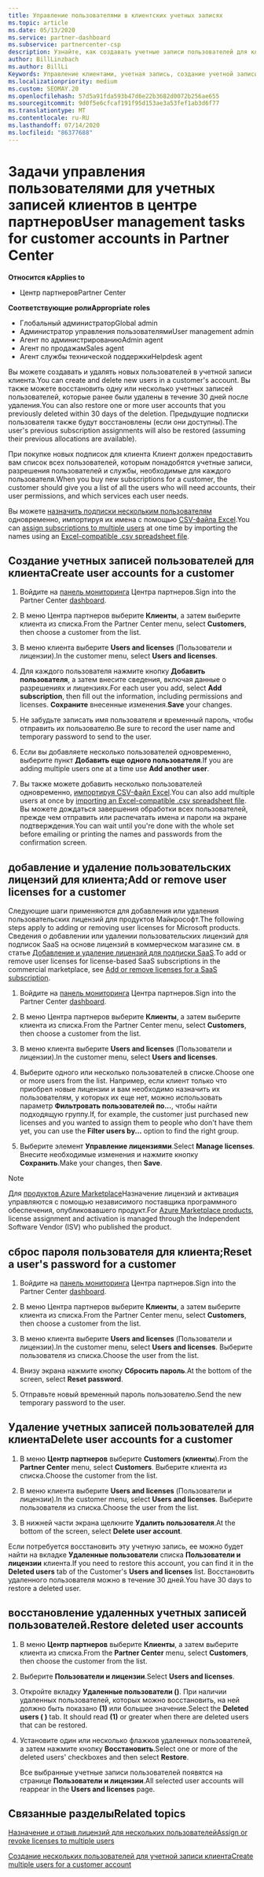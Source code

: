 ```yaml
---
title: Управление пользователями в клиентских учетных записях
ms.topic: article
ms.date: 05/13/2020
ms.service: partner-dashboard
ms.subservice: partnercenter-csp
description: Узнайте, как создавать учетные записи пользователей для клиентов, добавлять или удалять пользовательские лицензии, сбрасывать пароли пользователей, удалять учетные записи пользователей и восстанавливать их.
author: BillLinzbach
ms.author: BillLi
Keywords: Управление клиентами, учетная запись, создание учетной записи, лицензии, назначение лицензии, Управление пользователями, пароль, сброс пароля, смена пароля
ms.localizationpriority: medium
ms.custom: SEOMAY.20
ms.openlocfilehash: 57d5a91fda593b47d6e22b3682d0072b256ae655
ms.sourcegitcommit: 9d0f5e6cfcaf191f95d153ae3a53fef1ab3d6f77
ms.translationtype: MT
ms.contentlocale: ru-RU
ms.lasthandoff: 07/14/2020
ms.locfileid: "86377688"
---
```

# <a name="user-management-tasks-for-customer-accounts-in-partner-center"></a><span data-ttu-id="fa240-104">Задачи управления пользователями для учетных записей клиентов в центре партнеров</span><span class="sxs-lookup"><span data-stu-id="fa240-104">User management tasks for customer accounts in Partner Center</span></span>

<span data-ttu-id="fa240-105">**Относится к**</span><span class="sxs-lookup"><span data-stu-id="fa240-105">**Applies to**</span></span>

- <span data-ttu-id="fa240-106">Центр партнеров</span><span class="sxs-lookup"><span data-stu-id="fa240-106">Partner Center</span></span>

<span data-ttu-id="fa240-107">**Соответствующие роли**</span><span class="sxs-lookup"><span data-stu-id="fa240-107">**Appropriate roles**</span></span>

- <span data-ttu-id="fa240-108">Глобальный администратор</span><span class="sxs-lookup"><span data-stu-id="fa240-108">Global admin</span></span>
- <span data-ttu-id="fa240-109">Администратор управления пользователями</span><span class="sxs-lookup"><span data-stu-id="fa240-109">User management admin</span></span>
- <span data-ttu-id="fa240-110">Агент по администрированию</span><span class="sxs-lookup"><span data-stu-id="fa240-110">Admin agent</span></span>
- <span data-ttu-id="fa240-111">Агент по продажам</span><span class="sxs-lookup"><span data-stu-id="fa240-111">Sales agent</span></span>
- <span data-ttu-id="fa240-112">Агент службы технической поддержки</span><span class="sxs-lookup"><span data-stu-id="fa240-112">Helpdesk agent</span></span>

<span data-ttu-id="fa240-113">Вы можете создавать и удалять новых пользователей в учетной записи клиента.</span><span class="sxs-lookup"><span data-stu-id="fa240-113">You can create and delete new users in a customer's account.</span></span> <span data-ttu-id="fa240-114">Вы также можете восстановить одну или несколько учетных записей пользователей, которые ранее были удалены в течение 30 дней после удаления.</span><span class="sxs-lookup"><span data-stu-id="fa240-114">You can also restore one or more user accounts that you previously deleted within 30 days of the deletion.</span></span> <span data-ttu-id="fa240-115">Предыдущие подписки пользователя также будут восстановлены (если они доступны).</span><span class="sxs-lookup"><span data-stu-id="fa240-115">The user's previous subscription assignments will also be restored (assuming their previous allocations are available).</span></span>

<span data-ttu-id="fa240-116">При покупке новых подписок для клиента Клиент должен предоставить вам список всех пользователей, которым понадобятся учетные записи, разрешения пользователей и службы, необходимые для каждого пользователя.</span><span class="sxs-lookup"><span data-stu-id="fa240-116">When you buy new subscriptions for a customer, the customer should give you a list of all the users who will need accounts, their user permissions, and which services each user needs.</span></span>  

<span data-ttu-id="fa240-117">Вы можете [назначить подписки нескольким пользователям](bulk-license-provisioning-for-multiple-users.md) одновременно, импортируя их имена с помощью [CSV-файла Excel](adding-multiple-users-to-a-customer-account.md).</span><span class="sxs-lookup"><span data-stu-id="fa240-117">You can [assign subscriptions to multiple users](bulk-license-provisioning-for-multiple-users.md) at one time by importing the names using an [Excel-compatible .csv spreadsheet file](adding-multiple-users-to-a-customer-account.md).</span></span>

<a href="" id="createuseraccounts"></a>

## <a name="create-user-accounts-for-a-customer"></a><span data-ttu-id="fa240-118">Создание учетных записей пользователей для клиента</span><span class="sxs-lookup"><span data-stu-id="fa240-118">Create user accounts for a customer</span></span>

1. <span data-ttu-id="fa240-119">Войдите на [панель мониторинга](https://partner.microsoft.com/dashboard) Центра партнеров.</span><span class="sxs-lookup"><span data-stu-id="fa240-119">Sign into the Partner Center [dashboard](https://partner.microsoft.com/dashboard).</span></span>

2. <span data-ttu-id="fa240-120">В меню Центра партнеров выберите **Клиенты**, а затем выберите клиента из списка.</span><span class="sxs-lookup"><span data-stu-id="fa240-120">From the Partner Center menu, select **Customers**, then choose a customer from the list.</span></span>

3. <span data-ttu-id="fa240-121">В меню клиента выберите **Users and licenses** (Пользователи и лицензии).</span><span class="sxs-lookup"><span data-stu-id="fa240-121">In the customer menu, select **Users and licenses**.</span></span>

4. <span data-ttu-id="fa240-122">Для каждого пользователя нажмите кнопку **Добавить пользователя**, а затем внесите сведения, включая данные о разрешениях и лицензиях.</span><span class="sxs-lookup"><span data-stu-id="fa240-122">For each user you add, select **Add subscription**, then fill out the information, including permissions and licenses.</span></span> <span data-ttu-id="fa240-123">**Сохраните** внесенные изменения.</span><span class="sxs-lookup"><span data-stu-id="fa240-123">**Save** your changes.</span></span>

5. <span data-ttu-id="fa240-124">Не забудьте записать имя пользователя и временный пароль, чтобы отправить их пользователю.</span><span class="sxs-lookup"><span data-stu-id="fa240-124">Be sure to record the user name and temporary password to send to the user.</span></span>

6. <span data-ttu-id="fa240-125">Если вы добавляете несколько пользователей одновременно, выберите пункт **Добавить еще одного пользователя**.</span><span class="sxs-lookup"><span data-stu-id="fa240-125">If you are adding multiple users one at a time use **Add another user**.</span></span>

7. <span data-ttu-id="fa240-126">Вы также можете добавить несколько пользователей одновременно, [импортируя CSV-файл Excel](adding-multiple-users-to-a-customer-account.md).</span><span class="sxs-lookup"><span data-stu-id="fa240-126">You can also add multiple users at once by [importing an Excel-compatible .csv spreadsheet file](adding-multiple-users-to-a-customer-account.md).</span></span> <span data-ttu-id="fa240-127">Вы можете дождаться завершения обработки всех пользователей, прежде чем отправить или распечатать имена и пароли на экране подтверждения.</span><span class="sxs-lookup"><span data-stu-id="fa240-127">You can wait until you're done with the whole set before emailing or printing the names and passwords from the confirmation screen.</span></span>

<a href="" id="userlicensing"></a>

## <a name="add-or-remove-user-licenses-for-a-customer"></a><span data-ttu-id="fa240-128">добавление и удаление пользовательских лицензий для клиента;</span><span class="sxs-lookup"><span data-stu-id="fa240-128">Add or remove user licenses for a customer</span></span>

<span data-ttu-id="fa240-129">Следующие шаги применяются для добавления или удаления пользовательских лицензий для продуктов Майкрософт.</span><span class="sxs-lookup"><span data-stu-id="fa240-129">The following steps apply to adding or removing user licenses for Microsoft products.</span></span> <span data-ttu-id="fa240-130">Сведения о добавлении или удалении пользовательских лицензий для подписок SaaS на основе лицензий в коммерческом магазине см. в статье [Добавление и удаление лицензий для подписки SaaS](csp-commercial-marketplace-manage.md#add-or-remove-licenses-for-a-saas-subscription).</span><span class="sxs-lookup"><span data-stu-id="fa240-130">To add or remove user licenses for license-based SaaS subscriptions in the commercial marketplace, see [Add or remove licenses for a SaaS subscription](csp-commercial-marketplace-manage.md#add-or-remove-licenses-for-a-saas-subscription).</span></span>

1. <span data-ttu-id="fa240-131">Войдите на [панель мониторинга](https://partner.microsoft.com/dashboard) Центра партнеров.</span><span class="sxs-lookup"><span data-stu-id="fa240-131">Sign into the Partner Center [dashboard](https://partner.microsoft.com/dashboard).</span></span>

2. <span data-ttu-id="fa240-132">В меню Центра партнеров выберите **Клиенты**, а затем выберите клиента из списка.</span><span class="sxs-lookup"><span data-stu-id="fa240-132">From the Partner Center menu, select **Customers**, then choose a customer from the list.</span></span>

3. <span data-ttu-id="fa240-133">В меню клиента выберите **Users and licenses** (Пользователи и лицензии).</span><span class="sxs-lookup"><span data-stu-id="fa240-133">In the customer menu, select **Users and licenses**.</span></span>

4. <span data-ttu-id="fa240-134">Выберите одного или несколько пользователей в списке.</span><span class="sxs-lookup"><span data-stu-id="fa240-134">Choose one or more users from the list.</span></span> <span data-ttu-id="fa240-135">Например, если клиент только что приобрел новые лицензии и вам необходимо назначить их пользователям, у которых их еще нет, можно использовать параметр **Фильтровать пользователей по...**, чтобы найти подходящую группу.</span><span class="sxs-lookup"><span data-stu-id="fa240-135">If, for example, the customer just purchased new licenses and you wanted to assign them to people who don't have them yet, you can use the **Filter users by...** option to find the right group.</span></span>

5. <span data-ttu-id="fa240-136">Выберите элемент **Управление лицензиями**.</span><span class="sxs-lookup"><span data-stu-id="fa240-136">Select **Manage licenses**.</span></span> <span data-ttu-id="fa240-137">Внесите необходимые изменения и нажмите кнопку **Сохранить**.</span><span class="sxs-lookup"><span data-stu-id="fa240-137">Make your changes, then **Save**.</span></span>

> [!NOTE]
> <span data-ttu-id="fa240-138">Для [продуктов Azure Marketplace](csp-commercial-marketplace-manage.md#assign-licenses-and-activate-a-subscription-on-behalf-of-a-customer)Назначение лицензий и активация управляются с помощью независимого поставщика программного обеспечения, опубликовавшего продукт.</span><span class="sxs-lookup"><span data-stu-id="fa240-138">For [Azure Marketplace products](csp-commercial-marketplace-manage.md#assign-licenses-and-activate-a-subscription-on-behalf-of-a-customer), license assignment and activation is managed through the Independent Software Vendor (ISV) who published the product.</span></span>

<a href="" id="resetpassword"></a>

## <a name="reset-a-users-password-for-a-customer"></a><span data-ttu-id="fa240-139">сброс пароля пользователя для клиента;</span><span class="sxs-lookup"><span data-stu-id="fa240-139">Reset a user's password for a customer</span></span>

1. <span data-ttu-id="fa240-140">Войдите на [панель мониторинга](https://partner.microsoft.com/dashboard) Центра партнеров.</span><span class="sxs-lookup"><span data-stu-id="fa240-140">Sign into the Partner Center [dashboard](https://partner.microsoft.com/dashboard).</span></span>

2. <span data-ttu-id="fa240-141">В меню Центра партнеров выберите **Клиенты**, а затем выберите клиента из списка.</span><span class="sxs-lookup"><span data-stu-id="fa240-141">From the Partner Center menu, select **Customers**, then choose a customer from the list.</span></span>

3.  <span data-ttu-id="fa240-142">В меню клиента выберите **Users and licenses** (Пользователи и лицензии).</span><span class="sxs-lookup"><span data-stu-id="fa240-142">In the customer menu, select **Users and licenses**.</span></span> <span data-ttu-id="fa240-143">Выберите пользователя из списка.</span><span class="sxs-lookup"><span data-stu-id="fa240-143">Choose the user from the list.</span></span>

4.  <span data-ttu-id="fa240-144">Внизу экрана нажмите кнопку **Сбросить пароль**.</span><span class="sxs-lookup"><span data-stu-id="fa240-144">At the bottom of the screen, select **Reset password**.</span></span> 

5.  <span data-ttu-id="fa240-145">Отправьте новый временный пароль пользователю.</span><span class="sxs-lookup"><span data-stu-id="fa240-145">Send the new temporary password to the user.</span></span>

<a href="" id="deleteuseraccounts"></a>

## <a name="delete-user-accounts-for-a-customer"></a><span data-ttu-id="fa240-146">Удаление учетных записей пользователей для клиента</span><span class="sxs-lookup"><span data-stu-id="fa240-146">Delete user accounts for a customer</span></span>

1.  <span data-ttu-id="fa240-147">В меню **Центр партнеров** выберите **Customers (клиенты**).</span><span class="sxs-lookup"><span data-stu-id="fa240-147">From the **Partner Center** menu, select **Customers**.</span></span> <span data-ttu-id="fa240-148">Выберите клиента из списка.</span><span class="sxs-lookup"><span data-stu-id="fa240-148">Choose the customer from the list.</span></span>

2.  <span data-ttu-id="fa240-149">В меню клиента выберите **Users and licenses** (Пользователи и лицензии).</span><span class="sxs-lookup"><span data-stu-id="fa240-149">In the customer menu, select **Users and licenses**.</span></span> <span data-ttu-id="fa240-150">Выберите пользователя из списка.</span><span class="sxs-lookup"><span data-stu-id="fa240-150">Choose the user from the list.</span></span>

3.  <span data-ttu-id="fa240-151">В нижней части экрана щелкните **Удалить пользователя**.</span><span class="sxs-lookup"><span data-stu-id="fa240-151">At the bottom of the screen, select **Delete user account**.</span></span>

<span data-ttu-id="fa240-152">Если потребуется восстановить эту учетную запись, ее можно будет найти на вкладке **Удаленные пользователи** списка **Пользователи и лицензии** клиента.</span><span class="sxs-lookup"><span data-stu-id="fa240-152">If you need to restore this account, you can find it in the **Deleted users** tab of the Customer's **Users and licenses** list.</span></span> <span data-ttu-id="fa240-153">Восстановить удаленного пользователя можно в течение 30 дней.</span><span class="sxs-lookup"><span data-stu-id="fa240-153">You have 30 days to restore a deleted user.</span></span>

<a href="" id="restoreuseraccounts"></a>

## <a name="restore-deleted-user-accounts"></a><span data-ttu-id="fa240-154">восстановление удаленных учетных записей пользователей.</span><span class="sxs-lookup"><span data-stu-id="fa240-154">Restore deleted user accounts</span></span>

1.  <span data-ttu-id="fa240-155">В меню **Центр партнеров** выберите **Клиенты**, а затем выберите клиента из списка.</span><span class="sxs-lookup"><span data-stu-id="fa240-155">From the **Partner Center** menu, select **Customers**, then choose the customer from the list.</span></span>

2.  <span data-ttu-id="fa240-156">Выберите **Пользователи и лицензии**.</span><span class="sxs-lookup"><span data-stu-id="fa240-156">Select **Users and licenses**.</span></span>

3.  <span data-ttu-id="fa240-157">Откройте вкладку **Удаленные пользователи ()**. При наличии удаленных пользователей, которых можно восстановить, на ней должно быть показано **(1)** или большее значение.</span><span class="sxs-lookup"><span data-stu-id="fa240-157">Select the **Deleted users ( )** tab. It should read **(1)** or greater when there are deleted users that can be restored.</span></span>

4.  <span data-ttu-id="fa240-158">Установите один или несколько флажков удаленных пользователей, а затем нажмите кнопку **Восстановить**.</span><span class="sxs-lookup"><span data-stu-id="fa240-158">Select one or more of the deleted users' checkboxes and then select **Restore**.</span></span>

    <span data-ttu-id="fa240-159">Все выбранные учетные записи пользователей появятся на странице **Пользователи и лицензии**.</span><span class="sxs-lookup"><span data-stu-id="fa240-159">All selected user accounts will reappear in the **Users and licenses** page.</span></span>

## <a name="related-topics"></a><span data-ttu-id="fa240-160">Связанные разделы</span><span class="sxs-lookup"><span data-stu-id="fa240-160">Related topics</span></span>


[<span data-ttu-id="fa240-161">Назначение и отзыв лицензий для нескольких пользователей</span><span class="sxs-lookup"><span data-stu-id="fa240-161">Assign or revoke licenses to multiple users</span></span>](bulk-license-provisioning-for-multiple-users.md)

[<span data-ttu-id="fa240-162">Создание нескольких пользователей для учетной записи клиента</span><span class="sxs-lookup"><span data-stu-id="fa240-162">Create multiple users for a customer account</span></span>](adding-multiple-users-to-a-customer-account.md)